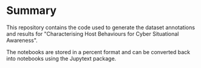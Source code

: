 # Summary
This repository contains the code used to generate the dataset annotations and results for "Characterising Host Behaviours for Cyber Situational Awareness".

The notebooks are stored in a percent format and can be converted back into notebooks using the Jupytext package.